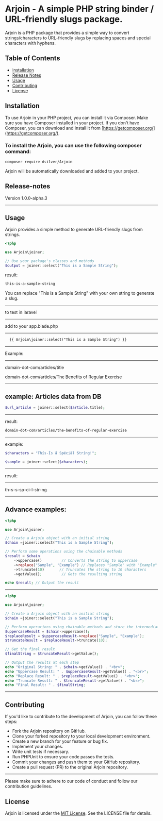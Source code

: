 # Arjoin - A simple PHP string binder / URL-friendly slugs package.

Arjoin is a PHP package that provides a simple way to convert strings/characters to URL-friendly slugs by replacing spaces and special characters with hyphens. 


## Table of Contents

- [Installation](#installation)
- [Release Notes](#release-notes)
- [Usage](#usage)
- [Contributing](#contributing)
- [License](#license)

## Installation

To use Arjoin in your PHP project, you can install it via Composer. Make sure you have Composer installed in your project. If you don't have Composer, you can download and install it from [https://getcomposer.org/](https://getcomposer.org/).


### To install the Arjoin, you can use the following composer command:

```bash
composer require dsilver/Arjoin
```


Arjoin will be automatically downloaded and added to your project.

## Release-notes

Version 1.0.0-alpha.3

---------






## Usage

Arjoin provides a simple method to generate URL-friendly slugs from strings.

```php
<?php

use Arjoin\joiner;

// Use your package's classes and methods
$output = joiner::select("This is a Sample String");
```

result:
```html
this-is-a-sample-string
```

You can replace "This is a Sample String" with your own string to generate a slug.

--------------
to test in laravel

----------
add to your app.blade.php

----------

```html
  {{ Arjoin\joiner::select("This is a Sample String") }}
```

-------

Example:

--------

domain-dot-com/articles/title

domain-dot-com/articles/The Benefits of Regular Exercise

----------------
example: Articles data from DB
---------
```php
$url_article = joiner::select($article.title);
```


-------

result:

```html
domain-dot-com/articles/the-benefits-of-regular-exercise
```

-------------

example:

```php
$characters = "Thís-Ís å Spéciäl Stríng!";

$sample = joiner::select($characters);

```
-----

result: 

-----
th-s-s-sp-ci-l-str-ng

--------
Advance examples:
----------

```php
<?php

use Arjoin\joiner;

// Create a Arjoin object with an initial string
$chain =joiner::select("This is a Sample String");

// Perform some operations using the chainable methods
$result = $chain
    ->uppercase()         // Converts the string to uppercase
    ->replace("Sample", "Example") // Replaces "Sample" with "Example"
    ->truncate(10)       // Truncates the string to 10 characters
    ->getValue();         // Gets the resulting string

echo $result; // Output the result

```

-----------

```php
<?php

use Arjoin\joiner;

// Create a Arjoin object with an initial string
$chain =joiner::select("This is a Sample String");

// Perform operations using chainable methods and store the intermediate results
$uppercaseResult = $chain->uppercase();
$replaceResult = $uppercaseResult->replace("Sample", "Example");
$truncateResult = $replaceResult->truncate(10);

// Get the final result
$finalString = $truncateResult->getValue();

// Output the results at each step
echo "Original String: " . $chain->getValue() . "<br>";
echo "Uppercase Result: " . $uppercaseResult->getValue() . "<br>";
echo "Replace Result: " . $replaceResult->getValue() . "<br>";
echo "Truncate Result: " . $truncateResult->getValue() . "<br>";
echo "Final Result: " . $finalString;

```

---------

## Contributing

If you'd like to contribute to the development of Arjoin, you can follow these steps:

- Fork the Arjoin repository on GitHub.
- Clone your forked repository to your local development environment.
- Create a new branch for your feature or bug fix.
- Implement your changes.
- Write unit tests if necessary.
- Run PHPUnit to ensure your code passes the tests.
- Commit your changes and push them to your GitHub repository.
- Create a pull request (PR) to the original Arjoin repository.

-------

Please make sure to adhere to our code of conduct and follow our contribution guidelines.

## License

Arjoin is licensed under the [MIT License](https://github.com/demjhonsilver/arjoin/blob/main/LICENSE.md). See the LICENSE file for details.